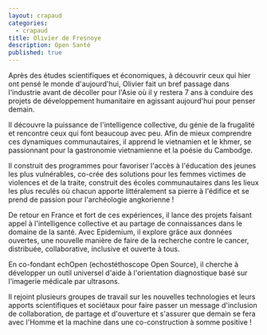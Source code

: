 ```yaml
---
layout: crapaud
categories:
  - crapaud
title: Olivier de Fresnoye
description: Open Santé
published: true
---
```


Après des études scientifiques et économiques, à découvrir ceux qui hier ont pensé le monde d'aujourd'hui, Olivier fait un bref passage dans l'industrie avant de décoller pour l'Asie où il y restera 7 ans à conduire des projets de développement humanitaire en agissant aujourd'hui pour penser demain. 

Il découvre la puissance de l'intelligence collective, du génie de la frugalité et rencontre ceux qui font beaucoup avec peu. Afin de mieux comprendre ces dynamiques communautaires, il apprend le vietnamien et le khmer, se passionnant pour la gastronomie vietnamienne et la poésie du Cambodge. 

Il construit des programmes pour favoriser l'accès à l'éducation des jeunes les plus vulnérables, co-crée des solutions pour les femmes victimes de violences et de la traite, construit des écoles communautaires dans les lieux les plus reculés où chacun apporte littéralement sa pierre à l'édifice et se prend de passion pour l'archéologie angkorienne ! 

De retour en France et fort de ces expériences, il lance des projets faisant appel à l'intelligence collective et au partage de connaissances dans le domaine de la santé. Avec Epidemium, il explore grâce aux données ouvertes, une nouvelle manière de faire de la recherche contre le cancer, distribuée, collaborative, inclusive et ouverte à tous.

En co-fondant echOpen (echostéthoscope Open Source), il cherche à développer un outil universel d'aide à l'orientation diagnostique basé sur l'imagerie médicale par ultrasons. 

Il rejoint plusieurs groupes de travail sur les nouvelles technologies et leurs apports scientifiques et sociétaux pour faire passer un message d'inclusion de collaboration, de partage et d'ouverture et s'assurer que demain se fera avec l'Homme et la machine dans une co-construction à somme positive !  
